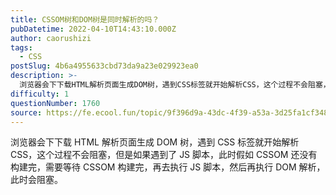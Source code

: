 ```yaml
---
title: CSSOM树和DOM树是同时解析的吗？
pubDatetime: 2022-04-10T14:43:10.000Z
author: caorushizi
tags:
  - CSS
postSlug: 4b6a4955633cbd73da9a23e029923ea0
description: >-
  浏览器会下下载HTML解析页面生成DOM树，遇到CSS标签就开始解析CSS，这个过程不会阻塞，但是如果遇到了JS脚本，此时假如CSSOM还没有构建完，需要等待CSSOM构建完，再去执行JS脚本，然后再执行DOM解析，此时会阻塞。
difficulty: 1
questionNumber: 1760
source: https://fe.ecool.fun/topic/9f396d9a-43dc-4f39-a53a-3d25fa1cf348
---
```


浏览器会下下载 HTML 解析页面生成 DOM 树，遇到 CSS 标签就开始解析 CSS，这个过程不会阻塞，但是如果遇到了 JS 脚本，此时假如 CSSOM 还没有构建完，需要等待 CSSOM 构建完，再去执行 JS 脚本，然后再执行 DOM 解析，此时会阻塞。
